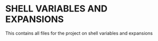 # SHELL VARIABLES AND EXPANSIONS

This contains all files for the project on shell variables and expansions
